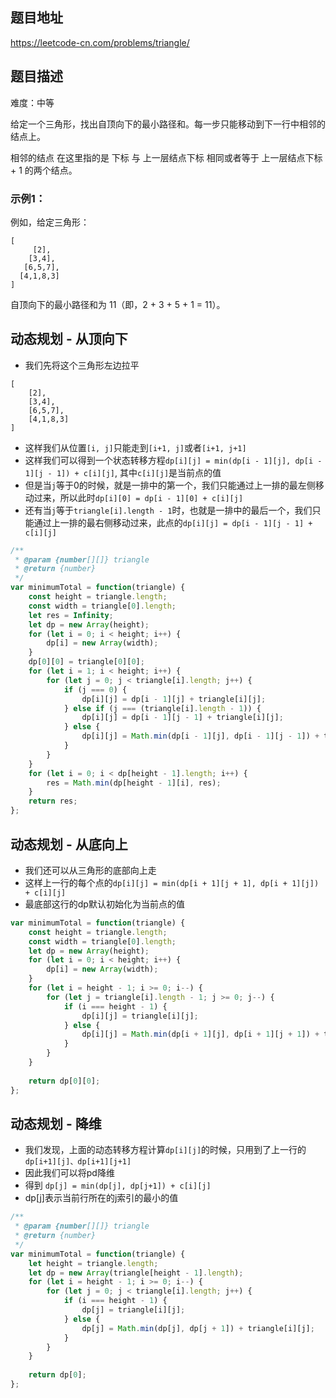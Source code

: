 ## 题目地址

https://leetcode-cn.com/problems/triangle/

## 题目描述

难度：中等


给定一个三角形，找出自顶向下的最小路径和。每一步只能移动到下一行中相邻的结点上。

相邻的结点 在这里指的是 下标 与 上一层结点下标 相同或者等于 上一层结点下标 + 1 的两个结点。

### 示例1：
例如，给定三角形：
```
[
     [2],
    [3,4],
   [6,5,7],
  [4,1,8,3]
]
```
自顶向下的最小路径和为 11（即，2 + 3 + 5 + 1 = 11）。

## 动态规划 - 从顶向下

- 我们先将这个三角形左边拉平
```
[
    [2],
    [3,4],
    [6,5,7],
    [4,1,8,3]
]
```
- 这样我们从位置`[i, j]`只能走到`[i+1, j]`或者`[i+1, j+1]`
- 这样我们可以得到一个状态转移方程`dp[i][j] = min(dp[i - 1][j], dp[i - 1][j - 1]) + c[i][j]`, 其中`c[i][j]`是当前点的值
- 但是当`j`等于0的时候，就是一排中的第一个，我们只能通过上一排的最左侧移动过来，所以此时`dp[i][0] = dp[i - 1][0] + c[i][j]`
- 还有当`j`等于`triangle[i].length - 1`时，也就是一排中的最后一个，我们只能通过上一排的最右侧移动过来，此点的`dp[i][j] = dp[i - 1][j - 1] + c[i][j]`


```js
/**
 * @param {number[][]} triangle
 * @return {number}
 */
var minimumTotal = function(triangle) {
	const height = triangle.length;
	const width = triangle[0].length;
	let res = Infinity;
	let dp = new Array(height);
	for (let i = 0; i < height; i++) {
		dp[i] = new Array(width);
	}
	dp[0][0] = triangle[0][0];
	for (let i = 1; i < height; i++) {
		for (let j = 0; j < triangle[i].length; j++) {
			if (j === 0) {
				dp[i][j] = dp[i - 1][j] + triangle[i][j];
			} else if (j === (triangle[i].length - 1)) {
				dp[i][j] = dp[i - 1][j - 1] + triangle[i][j];
			} else {
				dp[i][j] = Math.min(dp[i - 1][j], dp[i - 1][j - 1]) + triangle[i][j];
			}
		}
	}
	for (let i = 0; i < dp[height - 1].length; i++) {
		res = Math.min(dp[height - 1][i], res);
	}
	return res;
};
```

## 动态规划 - 从底向上

- 我们还可以从三角形的底部向上走
- 这样上一行的每个点的`dp[i][j] = min(dp[i + 1][j + 1], dp[i + 1][j]) + c[i][j]`
- 最底部这行的dp默认初始化为当前点的值

```js
var minimumTotal = function(triangle) {
	const height = triangle.length;
	const width = triangle[0].length;
	let dp = new Array(height);
	for (let i = 0; i < height; i++) {
		dp[i] = new Array(width);
	}
	for (let i = height - 1; i >= 0; i--) {
		for (let j = triangle[i].length - 1; j >= 0; j--) {
			if (i === height - 1) {
				dp[i][j] = triangle[i][j];
			} else {
				dp[i][j] = Math.min(dp[i + 1][j], dp[i + 1][j + 1]) + triangle[i][j];
			}
		}
	}
	
	return dp[0][0];
};
```

## 动态规划 - 降维

- 我们发现，上面的动态转移方程计算`dp[i][j]`的时候，只用到了上一行的`dp[i+1][j]、dp[i+1][j+1]`
- 因此我们可以将pd降维
- 得到 `dp[j] = min(dp[j], dp[j+1]) + c[i][j]`
- dp[j]表示当前行所在的j索引的最小的值

```js
/**
 * @param {number[][]} triangle
 * @return {number}
 */
var minimumTotal = function(triangle) {
	let height = triangle.length;
	let dp = new Array(triangle[height - 1].length);
	for (let i = height - 1; i >= 0; i--) {
		for (let j = 0; j < triangle[i].length; j++) {
			if (i === height - 1) {
				dp[j] = triangle[i][j];
			} else {
				dp[j] = Math.min(dp[j], dp[j + 1]) + triangle[i][j];
			}
		}
	}
	
	return dp[0];
};
```